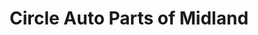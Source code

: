---
title: "Circle Auto Parts of Midland"
url: /midland/circle-auto-parts-of-midland/
shop: Autoteile
---